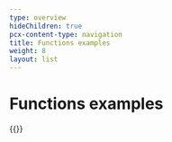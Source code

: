 ```yaml
---
type: overview
hideChildren: true
pcx-content-type: navigation
title: Functions examples
weight: 8
layout: list
---
```


# Functions examples


{{<directory-listing>}}
